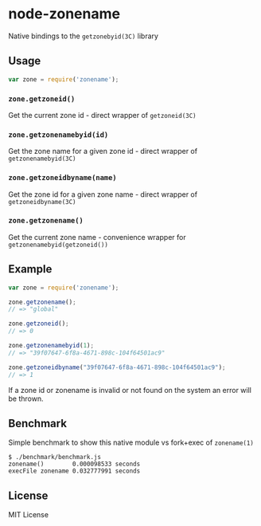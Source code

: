 node-zonename
=============

Native bindings to the `getzonebyid(3C)` library

Usage
-----

``` js
var zone = require('zonename');
```

### `zone.getzoneid()`

Get the current zone id - direct wrapper of `getzoneid(3C)`

### `zone.getzonenamebyid(id)`

Get the zone name for a given zone id - direct wrapper of `getzonenamebyid(3C)`

### `zone.getzoneidbyname(name)`

Get the zone id for a given zone name - direct wrapper of `getzoneidbyname(3C)`

### `zone.getzonename()`

Get the current zone name - convenience wrapper for `getzonenamebyid(getzoneid())`

Example
-------

``` js
var zone = require('zonename');

zone.getzonename();
// => "global"

zone.getzoneid();
// => 0

zone.getzonenamebyid(1);
// => "39f07647-6f8a-4671-898c-104f64501ac9"

zone.getzoneidbyname("39f07647-6f8a-4671-898c-104f64501ac9");
// => 1
```

If a zone id or zonename is invalid or not found on the system an error
will be thrown.

Benchmark
---------

Simple benchmark to show this native module vs fork+exec of `zonename(1)`

```
$ ./benchmark/benchmark.js
zonename()        0.000098533 seconds
execFile zonename 0.032777991 seconds
```

License
-------

MIT License
